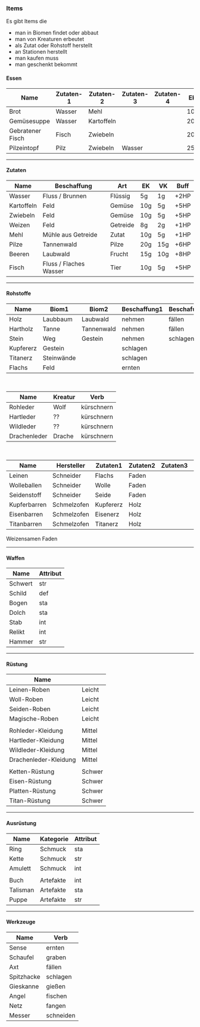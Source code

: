 ### Items

Es gibt Items die

- man in Biomen findet oder abbaut
- man von Kreaturen erbeutet
- als Zutat oder Rohstoff herstellt
- an Stationen herstellt
- man kaufen muss
- man geschenkt bekommt

#### Essen

| Name             | Zutaten-1 | Zutaten-2  | Zutaten-3 | Zutaten-4 | EK  | VK  | Buff          | Runden |
| ---------------- | --------- | ---------- | --------- | --------- | --- | --- | ------------- | ------ |
| Brot             | Wasser    | Mehl       |           |           | 10g | 6g  | Regeneration  | 2      |
| Gemüsesuppe      | Wasser    | Kartoffeln |           |           | 20g | 15g | Glückssträhne | 3      |
| Gebratener Fisch | Fisch     | Zwiebeln   |           |           | 20g | 15g | Berserker     | 4      |
| Pilzeintopf      | Pilz      | Zwiebeln   | Wasser    |           | 25g | 18g | Schutzengel   | 2      |

<hr>

#### Zutaten

| Name       | Beschaffung            | Art      | EK  | VK  | Buff |
| ---------- | ---------------------- | -------- | --- | --- | ---- |
| Wasser     | Fluss / Brunnen        | Flüssig  | 5g  | 1g  | +2HP |
| Kartoffeln | Feld                   | Gemüse   | 10g | 5g  | +5HP |
| Zwiebeln   | Feld                   | Gemüse   | 10g | 5g  | +5HP |
| Weizen     | Feld                   | Getreide | 8g  | 2g  | +1HP |
| Mehl       | Mühle aus Getreide     | Zutat    | 10g | 5g  | +1HP |
| Pilze      | Tannenwald             | Pilze    | 20g | 15g | +6HP |
| Beeren     | Laubwald               | Frucht   | 15g | 10g | +8HP |
| Fisch      | Fluss / Flaches Wasser | Tier     | 10g | 5g  | +5HP |

<hr>

#### Rohstoffe

| Name      | Biom1      | Biom2      | Beschaffung1 | Beschafung2 |
| --------- | ---------- | ---------- | ------------ | ----------- |
| Holz      | Laubbaum   | Laubwald   | nehmen       | fällen      |
| Hartholz  | Tanne      | Tannenwald | nehmen       | fällen      |
| Stein     | Weg        | Gestein    | nehmen       | schlagen    |
| Kupfererz | Gestein    |            | schlagen     |             |
| Titanerz  | Steinwände |            | schlagen     |             |
| Flachs    | Feld       |            | ernten       |             |

<br>

| Name         | Kreatur | Verb       |
| ------------ | ------- | ---------- |
| Rohleder     | Wolf    | kürschnern |
| Hartleder    | ??      | kürschnern |
| Wildleder    | ??      | kürschnern |
| Drachenleder | Drache  | kürschnern |

<br>

| Name         | Hersteller  | Zutaten1  | Zutaten2 | Zutaten3 | Zutaten4 | Verb      |
| ------------ | ----------- | --------- | -------- | -------- | -------- | --------- |
| Leinen       | Schneider   | Flachs    | Faden    |          |          | nähen     |
| Wolleballen  | Schneider   | Wolle     | Faden    |          |          | nähen     |
| Seidenstoff  | Schneider   | Seide     | Faden    |          |          | nähen     |
| Kupferbarren | Schmelzofen | Kupfererz | Holz     |          |          | schmelzen |
| Eisenbarren  | Schmelzofen | Eisenerz  | Holz     |          |          | schmelzen |
| Titanbarren  | Schmelzofen | Titanerz  | Holz     |          |          | schmelzen |

Weizensamen
Faden

<hr>

#### Waffen

| Name    | Attribut |
| ------- | -------- |
| Schwert | str      |
| Schild  | def      |
| Bogen   | sta      |
| Dolch   | sta      |
| Stab    | int      |
| Relikt  | int      |
| Hammer  | str      |

<hr>

#### Rüstung

| Name                  |        |
| --------------------- | ------ |
| Leinen-Roben          | Leicht |
| Woll-Roben            | Leicht |
| Seiden-Roben          | Leicht |
| Magische-Roben        | Leicht |
|                       |        |
| Rohleder-Kleidung     | Mittel |
| Hartleder-Kleidung    | Mittel |
| Wildleder-Kleidung    | Mittel |
| Drachenleder-Kleidung | Mittel |
|                       |        |
| Ketten-Rüstung        | Schwer |
| Eisen-Rüstung         | Schwer |
| Platten-Rüstung       | Schwer |
| Titan-Rüstung         | Schwer |

<hr>

#### Ausrüstung

| Name     | Kategorie | Attribut |
| -------- | --------- | -------- |
| Ring     | Schmuck   | sta      |
| Kette    | Schmuck   | str      |
| Amulett  | Schmuck   | int      |
|          |           |
| Buch     | Artefakte | int      |
| Talisman | Artefakte | sta      |
| Puppe    | Artefakte | str      |

<hr>

#### Werkzeuge

| Name       | Verb      |
| ---------- | --------- |
| Sense      | ernten    |
| Schaufel   | graben    |
| Axt        | fällen    |
| Spitzhacke | schlagen  |
| Gieskanne  | gießen    |
| Angel      | fischen   |
| Netz       | fangen    |
| Messer     | schneiden |

